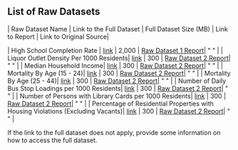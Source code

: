 ## List of Raw Datasets


| Raw Dataset Name | Link to the Full Dataset   | Full Dataset Size (MB)  | Link to Report | Link to Original Source|

| High School Completion Rate | [link](link/to/full/dataset1) | 2,000 | [Raw Dataset 1 Report](link/to/report1)| " " |
| Liquor Outlet Density Per 1000 Residents| [link](link/to/full/dataset2) | 300 | [Raw Dataset 2 Report](link/to/report2)| " " |
| Median Household Income| [link](link/to/full/dataset2) | 300 | [Raw Dataset 2 Report](link/to/report2)| " " |
| Mortality By Age (15 - 24)| [link](link/to/full/dataset2) | 300 | [Raw Dataset 2 Report](link/to/report2)| " " |
| Mortality By Age (25 - 44)| [link](link/to/full/dataset2) | 300 | [Raw Dataset 2 Report](link/to/report2)| " " |
| Number of Daily Bus Stop Loadings per 1000 Residents| [link](link/to/full/dataset2) | 300 | [Raw Dataset 2 Report](link/to/report2)| " " |
| Number of Persons with Library Cards per 1000 Residents| [link](link/to/full/dataset2) | 300 | [Raw Dataset 2 Report](link/to/report2)| " " |
| Percentage of Residential Properties with Housing Violations (Excluding Vacants)| [link](link/to/full/dataset2) | 300 | [Raw Dataset 2 Report](link/to/report2)| " " |



If the link to the full dataset does not apply, provide some information on how to access the full dataset. 
